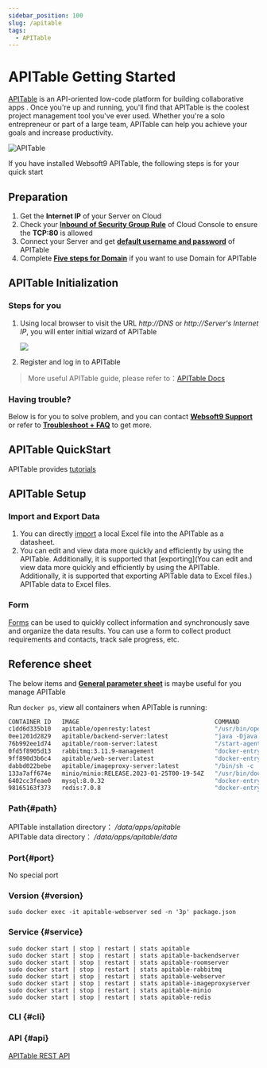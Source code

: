 ```yaml
---
sidebar_position: 100
slug: /apitable
tags:
  - APITable
---
```


# APITable Getting Started

[APITable](https://apitable.com/) is an API-oriented low-code platform for building collaborative apps .
Once you're up and running, you'll find that APITable is the coolest project management tool you've ever used. Whether you're a solo entrepreneur or part of a large team, APITable can help you achieve your goals and increase productivity.

![APITable](https://libs.websoft9.com/Websoft9/DocsPicture/en/apitable/apitable-websoft9.png)

If you have installed Websoft9 APITable, the following steps is for your quick start

## Preparation

1. Get the **Internet IP** of your Server on Cloud
2. Check your **[Inbound of Security Group Rule](./administrator/firewall#security)** of Cloud Console to ensure the **TCP:80** is allowed
3. Connect your Server and get **[default username and password](./user/credentials)** of APITable
4. Complete **[Five steps for Domain](./administrator/domain_step)** if you want to use Domain for APITable

## APITable Initialization

### Steps for you

1. Using local browser to visit the URL *http://DNS* or *http://Server's Internet IP*, you will enter initial wizard of APITable

   ![](https://libs.websoft9.com/Websoft9/DocsPicture/en/apitable/apitable-init-websoft9.png)

2. Register and log in to APITable

> More useful APITable guide, please refer to：[APITable Docs](https://help.apitable.com/docs/guide/tutorial)

### Having trouble?

Below is for you to solve problem, and you can contact **[Websoft9 Support](./helpdesk)** or refer to **[Troubleshoot + FAQ](./faq#setup)** to get more.  

## APITable QuickStart

APITable provides [tutorials](https://help.apitable.com/docs/guide/tutorial)

## APITable Setup

### Import and Export Data

1. You can directly [import](https://help.apitable.com/docs/guide/manual-import-export#importing-an-excel-file) a local Excel file into the APITable as a datasheet.
2. You can edit and view data more quickly and efficiently by using the APITable. Additionally, it is supported that [exporting](You can edit and view data more quickly and efficiently by using the APITable. Additionally, it is supported that exporting APITable data to Excel files.) APITable data to Excel files.

### Form

[Forms](https://help.apitable.com/docs/guide/magic-form) can be used to quickly collect information and synchronously save and organize the data results. You can use a form to collect product requirements and contacts, track sale progress, etc.

## Reference sheet

The below items and **[General parameter sheet](./administrator/parameter)** is maybe useful for you manage APITable

Run `docker ps`, view all containers when APITable is running:  

```bash
CONTAINER ID   IMAGE                                      COMMAND                  CREATED          STATUS                    PORTS                                                                  NAMES
c1dd6d335b10   apitable/openresty:latest                  "/usr/bin/openresty …"   33 minutes ago   Up 31 minutes             0.0.0.0:9001->80/tcp, :::9001->80/tcp                                  apitable
0ee1201d2829   apitable/backend-server:latest             "java -Djava.securit…"   33 minutes ago   Up 32 minutes (healthy)   8081/tcp                                                               apitable-backendserver
76b992ee1d74   apitable/room-server:latest                "/start-agenthub.sh …"   33 minutes ago   Up 33 minutes             3001-3002/tcp, 3005-3007/tcp, 3333-3334/tcp                            apitable-roomserver
0fd5f8905d13   rabbitmq:3.11.9-management                 "docker-entrypoint.s…"   33 minutes ago   Up 33 minutes             4369/tcp, 5671-5672/tcp, 15671-15672/tcp, 15691-15692/tcp, 25672/tcp   apitable-rabbitmq
9ff890d3b6c4   apitable/web-server:latest                 "docker-entrypoint.s…"   33 minutes ago   Up 33 minutes             8080/tcp                                                               apitable-webserver
dabbd022bebe   apitable/imageproxy-server:latest          "/bin/sh -c './app/i…"   33 minutes ago   Up 33 minutes             8080/tcp                                                               apitable-imageproxyserver
133a7aff674e   minio/minio:RELEASE.2023-01-25T00-19-54Z   "/usr/bin/docker-ent…"   33 minutes ago   Up 33 minutes (healthy)   9000/tcp                                                               apitable-minio
6402cc3feae0   mysql:8.0.32                               "docker-entrypoint.s…"   33 minutes ago   Up 33 minutes (healthy)   3306/tcp, 33060/tcp                                                    apitable-db
98165163f373   redis:7.0.8                                "docker-entrypoint.s…"   33 minutes ago   Up 33 minutes             6379/tcp                                                               apitable-redis
```

### Path{#path}

APITable installation directory： */data/apps/apitable*  
APITable data directory： */data/apps/apitable/data*  
 

### Port{#port}

No special port

### Version {#version}

```
sudo docker exec -it apitable-webserver sed -n '3p' package.json
```

### Service {#service}

```shell
sudo docker start | stop | restart | stats apitable
sudo docker start | stop | restart | stats apitable-backendserver
sudo docker start | stop | restart | stats apitable-roomserver
sudo docker start | stop | restart | stats apitable-rabbitmq
sudo docker start | stop | restart | stats apitable-webserver
sudo docker start | stop | restart | stats apitable-imageproxyserver
sudo docker start | stop | restart | stats apitable-minio
sudo docker start | stop | restart | stats apitable-redis
```

### CLI {#cli}

### API {#api}

[APITable REST API](https://developers.apitable.com/api/reference/)